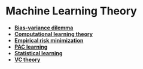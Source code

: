 Machine Learning Theory
=======================

 - [**Bias-variance dilemma**](https://www.wikiwand.com/en/Bias-variance_dilemma)
 - [**Computational learning theory**](https://www.wikiwand.com/en/Computational_learning_theory)
 - [**Empirical risk minimization**](https://www.wikiwand.com/en/Empirical_risk_minimization)
 - [**PAC learning**](https://www.wikiwand.com/en/Probably_approximately_correct_learning)
 - [**Statistical learning**](https://www.wikiwand.com/en/Statistical_learning_theory)
 - [**VC theory**](https://www.wikiwand.com/en/Vapnik%E2%80%93Chervonenkis_theory)
